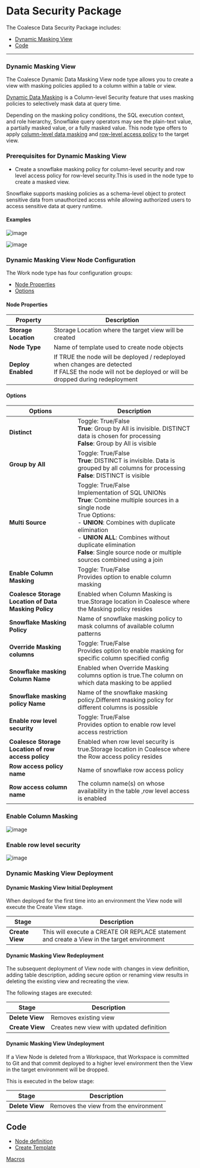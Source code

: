 # Data Security Package

The Coalesce Data Security Package includes:

* [Dynamic Masking View](Dynamic-Masking-View)
* [Code](code)

---

### Dynamic Masking View

The Coalesce Dynamic Data Masking View node type allows you to create a view with masking policies applied to a column within a table or view.

[Dynamic Data Masking](https://docs.snowflake.com/en/user-guide/security-column-ddm-use) is a Column-level Security feature that uses masking policies to selectively mask data at query time.

Depending on the masking policy conditions, the SQL execution context, and role hierarchy, Snowflake query operators may see the plain-text value, a partially masked value, or a fully masked value.
This node type offers to apply [column-level data masking](https://docs.snowflake.com/user-guide/security-column-intro) and [row-level access policy](https://docs.snowflake.com/en/user-guide/security-row-intro) to the target view.

### Prerequisites for Dynamic Masking View

* Create a snowflake masking policy for column-level security and row level access policy for row-level security.This is used in the node type to create a masked view.

Snowflake supports masking policies as a schema-level object to protect sensitive data from unauthorized access while allowing authorized users to access sensitive data at query runtime.

#### Examples

![image](https://github.com/user-attachments/assets/21b89bd5-60fb-4dfb-b1ed-c6e1eb7a6cb1)

![image](https://github.com/user-attachments/assets/b77cfcca-e465-429d-88c5-d6bcc0912890)

### Dynamic Masking View Node Configuration

The Work node type has four configuration groups:

* [Node Properties](#node-properties)
* [Options](#options)

#### Node Properties

| **Property** | **Description** |
|----------|-------------|
| **Storage Location** | Storage Location where the target view will be created |
| **Node Type** | Name of template used to create node objects |
| **Deploy Enabled** | If TRUE the node will be deployed / redeployed when changes are detected<br/> If FALSE the node will not be deployed or will be dropped during redeployment |

#### Options

| **Options** | **Description** |
|---------|-------------|
| **Distinct** | Toggle: True/False<br/>**True**: Group by All is invisible. DISTINCT data is chosen for processing<br/>**False**: Group by All is visible |
| **Group by All** | Toggle: True/False<br/>**True**: DISTINCT is invisible. Data is grouped by all columns for processing<br/>**False**: DISTINCT is visible |
| **Multi Source** | Toggle: True/False<br/>Implementation of SQL UNIONs<br/>**True**: Combine multiple sources in a single node<br/>True Options:<br/>- **UNION**: Combines with duplicate elimination<br/>- **UNION ALL**: Combines without duplicate elimination<br/>**False**: Single source node or multiple sources combined using a join |
| **Enable Column Masking** | Toggle: True/False<br/> Provides option to enable column masking |
| **Coalesce Storage Location of Data Masking Policy**| Enabled when Column Masking is true.Storage location in Coalesce where the Masking policy resides |
| **Snowflake Masking Policy**| Name of snowflake masking policy to mask columns of available column patterns |
| **Override Masking columns**| Toggle: True/False<br/> Provides option to enable masking for specific column specified config |
| **Snowflake masking Column Name**| Enabled when Override Masking columns option is true.The column on which data masking to be applied |
| **Snowflake masking policy Name**| Name of the snowflake masking policy.Different masking policy for different columns is possible |
| **Enable row level security** | Toggle: True/False<br/> Provides option to enable row level access restriction |
| **Coalesce Storage Location of row access policy**| Enabled when row level security is true.Storage location in Coalesce where the Row access policy resides |
| **Row access policy name**| Name of snowflake row access policy |
| **Row access column name**| The column name(s) on whose availability in the table ,row level access is enabled|

### Enable Column Masking

![image](https://github.com/user-attachments/assets/5b4d6d43-acee-40b3-87bb-e90af053f7dd)

### Enable row level security 

![image](https://github.com/user-attachments/assets/d4886da5-9f92-4c76-b11f-831d257104d7)

### Dynamic Masking View Deployment

#### Dynamic Masking View Initial Deployment

When deployed for the first time into an environment the View node will execute the Create View stage.

| **Stage** | **Description** |
|-----------|----------------|
| **Create View** | This will execute a CREATE OR REPLACE statement and create a View in the target environment |

#### Dynamic Masking View Redeployment

The subsequent deployment of View node with changes in view definition, adding table description, adding secure option or renaming view results in deleting the existing view and recreating the view.

The following stages are executed:

| **Stage** | **Description** |
|-----------|----------------|
| **Delete View** | Removes existing view |
| **Create View** | Creates new view with updated definition |

#### Dynamic Masking View Undeployment

If a View Node is deleted from a Workspace, that Workspace is committed to Git and that commit deployed to a higher level environment then the View in the target environment will be dropped.

This is executed in the below stage:

| **Stage** | **Description** |
|-----------|----------------|
| **Delete View** | Removes the view from the environment |

## Code

* [Node definition](https://github.com/coalesceio/data-security/blob/main/nodeTypes/DynamicMaskingView-455/definition.yml)
* [Create Template](https://github.com/coalesceio/data-security/blob/main/nodeTypes/DynamicMaskingView-455/create.sql.j2)

[Macros](https://github.com/coalesceio/data-security/blob/main/macros/macro-1.yml)
